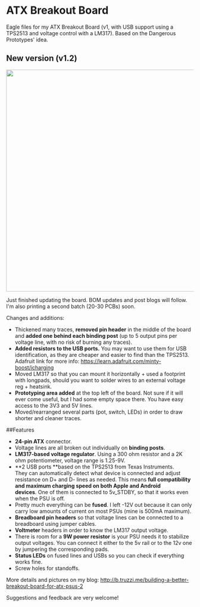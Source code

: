 ATX Breakout Board
=================

Eagle files for my ATX Breakout Board (v1, with USB support using a TPS2513 and voltage control with a LM317). Based on the Dangerous Prototypes' idea.

## New version (v1.2) ##

<p align="center">
  <a href="image.png"><img src="https://github.com/ftruzzi/ATX-Breakout-Mini/blob/master/image.png" align="center" height="595"   width="609" ></a>
</p>

Just finished updating the board. BOM updates and post blogs will follow. I'm also printing a second batch (20-30 PCBs) soon.

Changes and additions:

*   Thickened many traces, **removed pin header** in the middle of the board and **added one behind each binding post** (up to 5 output pins per voltage line, with no risk of burning any traces).
*   **Added resistors to the USB ports.** You may want to use them for USB identification, as they are cheaper and easier to find than the TPS2513. Adafruit link for more info: https://learn.adafruit.com/minty-boost/icharging
*   Moved LM317 so that you can mount it horizontally + used a footprint with longpads, should you want to solder wires to an external voltage reg + heatsink.
*   **Prototyping area added** at the top left of the board. Not sure if it will ever come useful, but I had some empty space there. You have easy access to the 3V3 and 5V lines.
*   Moved/rearranged several parts (pot, switch, LEDs) in order to draw shorter and cleaner traces.


##Features

*   **24-pin ATX** connector.
*   Voltage lines are all broken out individually on **binding posts**.
*   **LM317-based voltage regulator**. Using a 300 ohm resistor and a 2K ohm potentiometer, voltage range is 1.25-9V.
*   **2 USB ports **based on the TPS2513 from Texas Instruments. They can automatically detect what device is connected and adjust resistance on D+ and D- lines as needed. This means **full compatibility and maximum charging speed on both Apple and Android devices**. One of them is connected to 5v_STDBY, so that it works even when the PSU is off.
*   Pretty much everything can be **fused**. I left -12V out because it can only carry low amounts of current on most PSUs (mine is 500mA maximum).
*   **Breadboard pin headers** so that voltage lines can be connected to a breadboard using jumper cables.
*   **Voltmeter** headers in order to know the LM317 output voltage.
*   There is room for a **9W power resistor** is your PSU needs it to stabilize output voltages. You can connect it either to the 5v rail or to the 12v one by jumpering the corresponding pads.
*   **Status LEDs** on fused lines and USBs so you can check if everything works fine.
*   Screw holes for standoffs.


More details and pictures on my blog: http://b.truzzi.me/building-a-better-breakout-board-for-atx-psus-2

Suggestions and feedback are very welcome!
